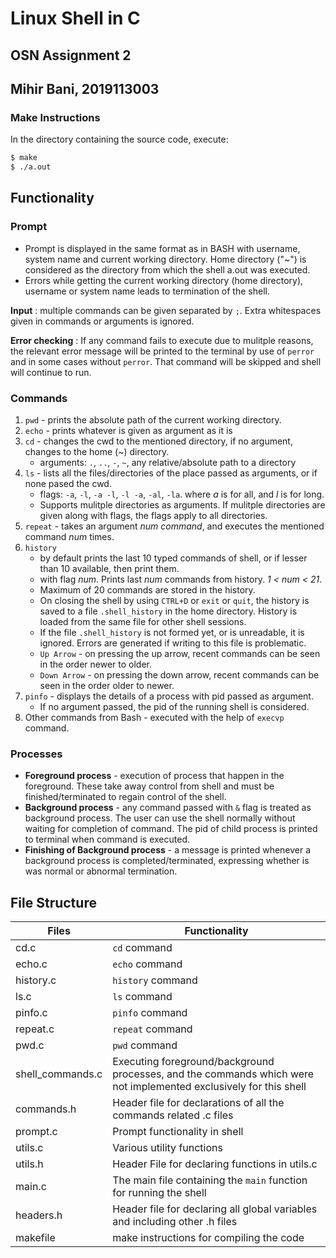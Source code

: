 # Linux Shell in C
## OSN Assignment 2
## Mihir Bani, 2019113003

### Make Instructions
In the directory containing the source code, execute:
```bash
$ make
$ ./a.out
```

## Functionality

### Prompt
  - Prompt is displayed in the same format as in BASH with username, system name and current working directory. Home directory ("~") is considered as the directory from which the shell a.out was executed. 
  - Errors while getting the current working directory (home directory), username or system name leads to termination of the shell.
  
**Input** : multiple commands can be given separated by `;`.
Extra whitespaces given in commands or arguments is ignored.  
  
**Error checking** : If any command fails to execute due to mulitple reasons, the relevant error message will be printed to the terminal by use of `perror` and in some cases without `perror`. That command will be skipped and shell will continue to run.

### Commands
  1. `pwd` - prints the absolute path of the current working directory.
  2. `echo` - prints whatever is given as argument as it is
  3. `cd` - changes the cwd to the mentioned directory, if no argument, changes to the home (~) directory.
     - arguments: `.`, `..`, `-`, `~`, any relative/absolute path to a directory
  4. `ls` - lists all the files/directories of the place passed as arguments, or if none pased the cwd.
     - flags: `-a`, `-l`, `-a -l`, `-l -a`, `-al`, `-la`. where *a* is for all, and *l* is for long.
     - Supports mulitple directories as arguments. If mulitple directories are given along with flags, the flags apply to all directories.
  5. `repeat` - takes an argument *num command*, and executes the mentioned command *num* times.
  6. `history`
     - by default prints the last 10 typed commands of shell, or if lesser than 10 available, then print them.
     - with flag *num*. Prints last *num* commands from history. *1 < num < 21*.
     - Maximum of 20 commands are stored in the history.
     - On closing the shell by using `CTRL+D` or `exit` or `quit`, the history is saved to a file `.shell_history` in the home directory. History is loaded from the same file for other shell sessions.
     - If the file `.shell_history` is not formed yet, or is unreadable, it is ignored. Errors are generated if writing to this file is problematic.
     - `Up Arrow` - on pressing the up arrow, recent commands can be seen in the order newer to older.
     - `Down Arrow` - on pressing the down arrow, recent commands can be seen in the order older to newer.
  7. `pinfo` - displays the details of a process with pid passed as argument.
     - If no argument passed, the pid of the running shell is considered. 
8. Other commands from Bash - executed with the help of `execvp` command. 
### Processes 
- **Foreground process** - execution of process that happen in the foreground. These take away control from shell and must be finished/terminated to regain control of the shell.
- **Background process** - any command passed with `&` flag is treated as background process. The user can use the shell normally without waiting for completion of command. The pid of child process is printed to terminal when command is executed. 
- **Finishing of Background process** - a message is printed whenever a background process is completed/terminated, expressing whether is was normal or abnormal termination. 

## File Structure
| Files | Functionality |
|---|---|
| cd.c | `cd` command |
| echo.c | `echo` command |
| history.c | `history` command |
| ls.c | `ls` command |
| pinfo.c | `pinfo` command |
| repeat.c | `repeat` command |
| pwd.c | `pwd` command |
| shell_commands.c | Executing foreground/background processes, and the commands which were not implemented exclusively for this shell |
| commands.h | Header file for declarations of all the commands related .c files |
| prompt.c | Prompt functionality in shell |
| utils.c | Various utility functions |
| utils.h | Header File for declaring functions in utils.c |
| main.c | The main file containing the `main` function for running the shell |
| headers.h | Header file for declaring all global variables and including other .h files |
| makefile | make instructions for compiling the code |